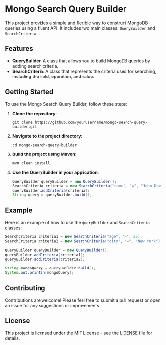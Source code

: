 # Mongo Search Query Builder

This project provides a simple and flexible way to construct MongoDB queries using a fluent API. It includes two main classes: `QueryBuilder` and `SearchCriteria`.

## Features

- **QueryBuilder**: A class that allows you to build MongoDB queries by adding search criteria.
- **SearchCriteria**: A class that represents the criteria used for searching, including the field, operation, and value.

## Getting Started

To use the Mongo Search Query Builder, follow these steps:

1. **Clone the repository**:
   ```
   git clone https://github.com/yourusername/mongo-search-query-builder.git
   ```

2. **Navigate to the project directory**:
   ```
   cd mongo-search-query-builder
   ```

3. **Build the project using Maven**:
   ```
   mvn clean install
   ```

4. **Use the QueryBuilder in your application**:
   ```java
   QueryBuilder queryBuilder = new QueryBuilder();
   SearchCriteria criteria = new SearchCriteria("name", "=", "John Doe");
   queryBuilder.addCriteria(criteria);
   String query = queryBuilder.build();
   ```

## Example

Here is an example of how to use the `QueryBuilder` and `SearchCriteria` classes:

```java
SearchCriteria criteria1 = new SearchCriteria("age", ">", 25);
SearchCriteria criteria2 = new SearchCriteria("city", "=", "New York");

QueryBuilder queryBuilder = new QueryBuilder();
queryBuilder.addCriteria(criteria1);
queryBuilder.addCriteria(criteria2);

String mongoQuery = queryBuilder.build();
System.out.println(mongoQuery);
```

## Contributing

Contributions are welcome! Please feel free to submit a pull request or open an issue for any suggestions or improvements.

## License

This project is licensed under the MIT License - see the [LICENSE](LICENSE) file for details.